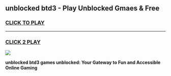 
## unblocked btd3 - Play Unblocked Gmaes & Free
<h3>
<a href="https://news.freeplayer.one?title=unblocked_btd3&ref=23F">CLICK TO PLAY</a></h3>
<hr>

<h3>
<a href="https://news.freeplayer.one?title=unblocked_btd3&ref=23F">CLICK 2 PLAY</a>
  
</h3>

<a href="https://news.freeplayer.one?title=unblocked_btd3&ref=23F/"><img src="https://clearcache.store/games.png"></a>


**unblocked btd3 games unblocked: Your Gateway to Fun and Accessible Online Gaming**
